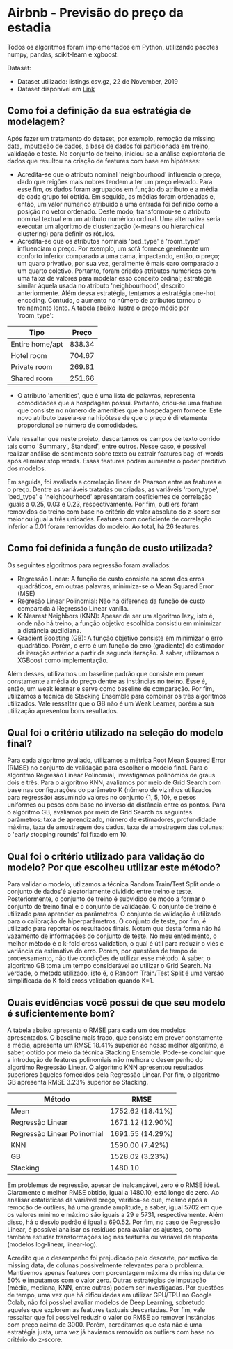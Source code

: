 # Airbnb - Previsão do preço da estadia

Todos os algoritmos foram implementados em Python, utilizando pacotes numpy, pandas, scikit-learn e xgboost.

Dataset:
- Dataset utilizado: listings.csv.gz, 22 de November, 2019
- Dataset disponível em [Link](http://insideairbnb.com/get-the-data.html)

## Como foi a definição da sua estratégia de modelagem?

Após fazer um tratamento do dataset, por exemplo, remoção de missing data, imputação de dados, a base de dados foi particionada em treino, validação e teste. No conjunto de treino, iniciou-se a análise exploratória de dados que resultou na criação de features com base em hipóteses:

- Acredita-se que o atributo nominal 'neighbourhood' influencia o preço, dado que reigões mais nobres tendem a ter um preço elevado. Para esse fim, os dados foram agrupados em função do atributo e a média de cada grupo foi obtida. Em seguida, as médias foram ordenadas e, então, um valor númerico atríbuido a uma entrada  foi definido como a posição no vetor ordenado. Deste modo, transformou-se o atributo nominal textual em um atributo numérico ordinal. Uma alternativa seria executar um algoritmo de clusterização (k-means ou hierarchical clustering) para definir os rótulos.
- Acredita-se que os atributos nominais 'bed_type' e 'room_type' influenciam o preço. Por exemplo, um sofá fornece gerelmente um conforto inferior comparado a uma cama, impactando, então, o preço; um quaro privativo, por sua vez, geralmente é mais caro comparado a um quarto coletivo. Portanto, foram criados  atributos numéricos com uma faixa de valores para modelar esso conceito ordinal; estratégia similar àquela usada no atributo 'neighbourhood', descrito anteriormente. Além dessa estratégia, tentamos a estratégia one-hot encoding. Contudo, o aumento no número de atributos tornou o treinamento lento. A tabela abaixo ilustra o preço médio por 'room_type':

|  Tipo | Preço  |
| ----- | ------ |
| Entire home/apt   | 838.34 |
| Hotel room  | 704.67 |
| Private room   |  269.81 |
| Shared room |  251.66 | 

- O atributo 'amenities', que é uma lista de palavras, representa comodidades que a hospdagem possui. Portanto, criou-se uma feature que consiste no número de amenities que a hospedagem fornece. Este novo atributo baseia-se na hipótese de que o preço é diretamente proporcional ao número de comodidades.

Vale ressaltar que neste projeto, descartamos os campos de texto corrido tais como 'Summary', Standard', entre outros. Nesse caso, é possível realizar análise de sentimento sobre texto ou extrair features bag-of-words após eliminar stop words. Essas features podem aumentar o poder preditivo dos modelos.

Em seguida, foi avaliada a correlação linear de Pearson entre as features e o preço. Dentre as variáveis tratadas ou criadas, as variáveis 'room_type', 'bed_type'  e 'neighbourhood' apresentaram coeficientes de correlação iguais a 0.25,  0.03 e 0.23, respectivamente. Por fim, outliers foram removidos do treino com base no critério do valor absoluto do z-score ser maior ou igual a três unidades. Features com coeficiente de correlação inferior a 0.01 foram removidas do modelo. Ao total, há 26 features.



## Como foi definida a função de custo utilizada?

Os seguintes algoritmos para regressão foram avaliados:
- Regressão Linear: A função de custo consiste na soma dos erros quadráticos, em outras palavras, minimiza-se o Mean Squared Error (MSE)
- Regresão Linear Polinomial: Não há diferença da função de custo comparada à Regressão Linear vanilla.
- K-Nearest Neighbors (KNN): Apesar de ser um algoritmo lazy, isto é, onde não há treino, a função objetivo escolhida consistiu em minimizar a distância euclidiana.
- Gradient Boosting (GB): A função objetivo consiste em minimizar o erro quadrático. Porém, o erro é um função do erro (gradiente) do estimador da iteração anterior a partir da segunda iteração. A saber, utilizamos o XGBoost como implementação.

Além desses, utilizamos um baseline padrão que consiste em prever constamente a média do preço dentre as instâncias no treino. Esse é, então, um weak learner e serve como baseline de comparação. Por fim, utilizamos a técnica de Stacking Ensemble para combinar os três algoritmos utilizados. Vale ressaltar que o GB não é um Weak Learner, porém a sua utilização apresentou bons resultados.

## Qual foi o critério utilizado na seleção do modelo final?

Para cada algoritmo avaliado, utilizamos a métrica Root Mean Squared Error (RMSE) no conjunto de validação para escolher o modelo final. Para o algoritmo Regresão Linear Polinomial, investigamos polinômios de graus dois e três. Para o algoritmo KNN, avaliamos por meio de Grid Search com base nas configurações do parâmetro K (número de vizinhos utilizados para regressão) assumindo valores no conjunto {1, 5, 10}, e pesos uniformes ou pesos com base no inverso da distância entre os pontos. Para o algoritmo GB, avaliamos por meio de Grid Search os seguintes parâmetros: taxa de aprendizado, número de estimadores, profundidade máxima, taxa de amostragem dos dados, taxa de amostragem das colunas; o 'early stopping rounds' foi fixado em 10.


## Qual foi o critério utilizado para validação do modelo? Por que escolheu utilizar este método?

Para validar o modelo, utilzamos a técnica Random Train/Test Split onde o conjunto de dados'é aleatoriamente dividido entre treino e teste. Posteriormente, o conjunto de treino é subvidido de modo a formar o conjunto de treino final e o conjunto de validação. O conjunto de treino é utilizado para aprender os parâmetros. O conjunto de validação é utilizado para o  calibração de hiperparâmetros. O conjunto de teste, por fim, é utilizado para reportar os resultados finais. Notem que desta forma não há vazamento de informações do conjunto de teste. No meu entedimento, o melhor método é o k-fold cross validation, o qual é útil para reduzir o viés e variância da estimativa do erro. Porém, por questões de tempo de processamento, não tive condições de utilizar esse método. A saber, o algoritmo GB toma um tempo considerável ao utilizar o Grid Search. Na verdade, o método utilizado, isto é, o Random Train/Test Split é uma versão simplificada do K-fold cross validation quando K=1. 

## Quais evidências você possui de que seu modelo é suficientemente bom?

A tabela abaixo apresenta o RMSE para cada um dos modelos apresentados. O baseline mais fraco, que consiste em prever constamente a média, apresenta um RMSE 18.41% superior ao nosso melhor algoritmo, a saber, obtido por meio da técnica Stacking Ensemble. Pode-se concluir que a introdução de features polinomiais não melhora o desempenho do algortimo Regressão Linear. O algoritmo KNN apresentou resultados superiores àqueles fornecidos pela Regressão Linear. Por fim, o algoritmo GB apresenta RMSE 3.23% superior ao Stacking.

|  Método | RMSE  |
| ------------ | ------------ |
| Mean | 1752.62 (18.41%) |
| Regressão Linear | 1671.12 (12.90%) |
| Regressão Linear Polinomial   |  1691.55 (14.29%)  |
| KNN | 1590.00 (7.42%) | 
| GB | 1528.02 (3.23%) |
| Stacking | 1480.10 |

Em problemas de regressão, apesar de inalcançável, zero é o RMSE ideal. Claramente o melhor RMSE obtido, igual a 1480.10, está longe de zero. Ao analisar estatísticas da variável preço, verifica-se que, mesmo após a remoção de outliers, há uma grande amplitude,  a saber, igual 5702 em que os valores mínimo e máximo são iguais a 29 e 5731, respectivamente. Além disso, há o desvio padrão é igual a 690.52. Por fim, no caso de Regressão Linear, é possível analisar os resíduos para avaliar os ajustes, como também estudar transformações log nas features ou variável de resposta (modelos log-linear, linear-log).

Acredito que o desempenho foi prejudicado pelo descarte, por motivo de missing data, de colunas possivelmente relevantes para o problema. Mantivemos apenas features com porcentagem máxima de missing data  de 50% e imputamos com o valor zero. Outras estratégias de imputação (média, mediana, KNN, entre outras) podem ser investigadas. Por questões de tempo, uma vez que há dificuldades em utilizar GPU/TPU no Google Colab, não foi possível avaliar modelos de Deep Learning, sobretudo aqueles que explorem as features textuais descartadas. Por fim, vale ressaltar que foi possível reduzir o valor do RMSE ao remover instâncias com preço acima de 3000. Porém, acreditamos que esta não é uma estratégia justa, uma vez já havíamos removido os outliers com base no critério do z-score.